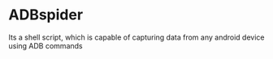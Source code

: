 # ADBspider
Its a shell script, which is capable of capturing data from any android device using ADB commands
